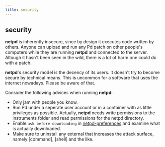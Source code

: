 ```yaml
---
title: security
---
```


## security
**netpd** is inherently insecure, since by design it executes code
written by others. Anyone can upload and run any Pd patch on other
people's computers while they are running **netpd** and connected to
the server. Altough it hasn't been seen in the wild, there is a lot
of harm one could do with a patch.

**netpd**'s security model is the decency of its users. It doesn't try
to become secure by technical means. This is uncommon for a software
that uses the internet nowadays. Please be aware of that.

Consider the following advices when running **netpd**:
- Only jam with people you know.
- Run Pd under a seperate user account or in a container with as
  little privileges as possible. Actually, **netpd** needs write permissions
  to the instruments folder and read permissions for the netpd directory.
- Enable `ask before downloading` in [netpd-preferences](../netpd-preferences)
  and examine what is actually downloaded.
- Make sure to uninstall any external that increases the attack surface,
  namely [command], [shell] and the like.

